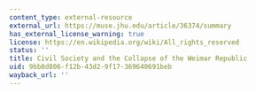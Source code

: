 ```yaml
---
content_type: external-resource
external_url: https://muse.jhu.edu/article/36374/summary
has_external_license_warning: true
license: https://en.wikipedia.org/wiki/All_rights_reserved
status: ''
title: Civil Society and the Collapse of the Weimar Republic
uid: 9bb8d806-f12b-43d2-9f17-369640691beb
wayback_url: ''
---
```

